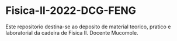 # Fisica-II-2022-DCG-FENG
Este repositorio destina-se ao deposito de material teorico, pratico e laboratorial da cadeira de Fisica II. Docente Mucomole.
